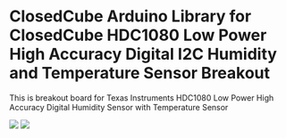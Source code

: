 ClosedCube Arduino Library for
ClosedCube HDC1080 Low Power High Accuracy Digital I2C Humidity and Temperature Sensor Breakout
=================================================================

This is breakout board for Texas Instruments HDC1080 Low Power High Accuracy Digital Humidity Sensor with Temperature Sensor 


[![](https://github.com/closedcube/ClosedCube_HDC1080_Arduino/blob/master/images/B004_ClosedCube_HDC1080_Pic1.jpg)]()
[![](https://github.com/closedcube/ClosedCube_HDC1080_Arduino/blob/master/images/B004_ClosedCube_HDC1080_Pic2.jpg)]()





